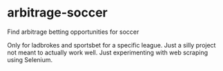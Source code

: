 # arbitrage-soccer

Find arbitrage betting opportunities for soccer

Only for ladbrokes and sportsbet for a specific league. Just a silly project not meant to actually work well. Just experimenting with web scraping using Selenium.
